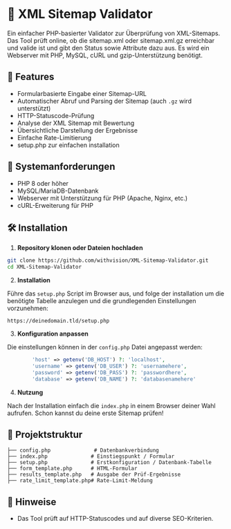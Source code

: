 # 🧭  XML Sitemap Validator
Ein einfacher PHP-basierter Validator zur Überprüfung von XML-Sitemaps. Das Tool prüft online, ob die sitemap.xml oder sitemap.xml.gz erreichbar und valide ist und gibt den Status sowie Attribute dazu aus. Es wird ein Webserver mit PHP, MySQL, cURL und gzip-Unterstützung benötigt.

## 🚀 Features

- Formularbasierte Eingabe einer Sitemap-URL
- Automatischer Abruf und Parsing der Sitemap (auch `.gz` wird unterstützt)
- HTTP-Statuscode-Prüfung
- Analyse der XML Sitemap mit Bewertung
- Übersichtliche Darstellung der Ergebnisse
- Einfache Rate-Limitierung
- setup.php zur einfachen installation

## 🔧 Systemanforderungen

- PHP 8 oder höher
- MySQL/MariaDB-Datenbank
- Webserver mit Unterstützung für PHP (Apache, Nginx, etc.)
- cURL-Erweiterung für PHP

## 🛠️ Installation

1. **Repository klonen oder Dateien hochladen**

```bash
git clone https://github.com/withvision/XML-Sitemap-Validator.git
cd XML-Sitemap-Validator
```

2. **Installation**

Führe das `setup.php` Script im Browser aus, und folge der installation um die benötigte Tabelle anzulegen und die grundlegenden Einstellungen vorzunehmen:

```Webbrowser:
https://deinedomain.tld/setup.php
```

3. **Konfiguration anpassen**

Die einstellungen können in der `config.php` Datei angepasst werden:

```php
        'host' => getenv('DB_HOST') ?: 'localhost',
        'username' => getenv('DB_USER') ?: 'usernamehere',
        'password' => getenv('DB_PASS') ?: 'passwordhere',
        'database' => getenv('DB_NAME') ?: 'databasenamehere'
```

4. **Nutzung**

Nach der Installation einfach die `index.php` in einem Browser deiner Wahl aufrufen. Schon kannst du deine erste Sitemap prüfen!

## 📂 Projektstruktur

```
├── config.php              # Datenbankverbindung
├── index.php              # Einstiegspunkt / Formular
├── setup.php              # Erstkonfiguration / Datenbank-Tabelle
├── form_template.php      # HTML-Formular
├── results_template.php   # Ausgabe der Prüf-Ergebnisse
├── rate_limit_template.php# Rate-Limit-Meldung
```

## 📌 Hinweise

- Das Tool prüft auf HTTP-Statuscodes und auf diverse SEO-Kriterien.
